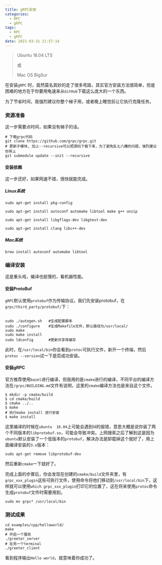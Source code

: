 ```yaml
---
title: gRPC安装
categories:
  - RPC
  - gRPC
tags:
  - RPC
  - gRPC
date: 2021-03-31 21:57:14
---
```


> Ubuntu 16.04 LTS
>
> 或
>
> Mac OS BigSur

在安装`gRPC` 时，竟然莫名其妙的走了很多弯路，其实官方安装方法很简单，但是困难的地方在于你要用龟速来从`GitHub`下载这么庞大的一个东西。

为了节省时间，我强烈建议你整个梯子用，或者晚上睡觉前让它执行克隆任务。

### 资源准备

这一步需要点时间，如果没有梯子的话。

```shell
# 下载grpc代码
git clone https://github.com/grpc/grpc.git
# 更新子模块, 加上--recursive可以把源码下载下来，为了避免乱七八糟的问题，强烈建议你带上
git submodule update --init --recursive
```

#### 安装依赖

这一步还好，如果网速不错，很快就能完成。

##### Linux系统

```shell
sudo apt-get install pkg-config

sudo apt-get install autoconf automake libtool make g++ unzip

sudo apt-get install libgflags-dev libgtest-dev

sudo apt-get install clang libc++-dev
```

##### Mac系统

```shell
brew install autoconf automake libtool
```

### 编译安装

这是重头戏，编译也挺慢的，看机器性能。

#### 安装ProtoBuf

`gRPC`默认使用`protobuf`作为传输协议。我们先安装protobuf，在`grpc/third_party/protobuf/`下：

```shell

sudo ./autogen.sh   #生成配置脚本
sudo ./configure    #生成Makefile文件，默认路径为/usr/local/
sudo make
sudo make install 
sudo ldconfig       #更新共享库缓存
```

此时，在`/usr/local/bin`你会看到`protoc`可执行文件，新开一个终端，然后`protoc --version`试一下是否成功安装。

#### 安装gRPC

官方推荐使用`bazel`进行编译，但我用的是`cmake`进行的编译，不同平台的编译方法在`/grpc/BUILDING.md`文件有说明，这里的`cmake`编译方法也是来自这个文件。

```shell
$ mkdir -p cmake/build
$ cd cmake/build
$ cmake ../..
$ make
# 执行make install 进行安装
$ make install
```

这里编译的时候在`ubuntu  16.04`上可能会遇到ld的报错，意思大概是说你装了两个不同版本的`libprotobuf.so`，可能会导致冲突。上网搜索之后了解到这是因为`ubuntu`默认安装了一个低版本的`protobuf`，解决办法是卸载掉这个就好了，用上面编译安装的`3.x`版本：

```
sudo apt-get remove libprotobuf-dev
```

然后重新`cmake`一下就好了。

完成上面的步骤后，你会发现在创建的`cmake/build`文件夹里，有`grpc_xxx_plugin`这些可执行文件，使用命令将他们移动到`/usr/local/bin`下，这样就可以使用`which grpc_xxx_plugin`打印它的位置了，这在将来使用`protoc`命令生成`protobuf`文件时需要用到。

```shell
sudo mv grpc* /usr/local/bin
```

### 测试成果

```shell
cd examples/cpp/helloworld/
make
# 开启一个服务
./greeter_server 
# 在另一个terminal
./greeter_client
```

看到程序输出`Hello world`，就意味着你成功了。